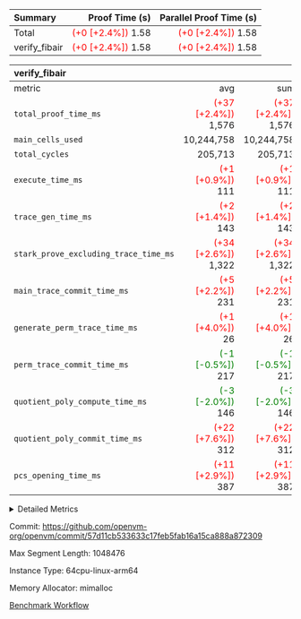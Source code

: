 | Summary | Proof Time (s) | Parallel Proof Time (s) |
|:---|---:|---:|
| Total | <span style='color: red'>(+0 [+2.4%])</span> 1.58 | <span style='color: red'>(+0 [+2.4%])</span> 1.58 |
| verify_fibair | <span style='color: red'>(+0 [+2.4%])</span> 1.58 | <span style='color: red'>(+0 [+2.4%])</span> 1.58 |


| verify_fibair |||||
|:---|---:|---:|---:|---:|
|metric|avg|sum|max|min|
| `total_proof_time_ms ` | <span style='color: red'>(+37 [+2.4%])</span> 1,576 | <span style='color: red'>(+37 [+2.4%])</span> 1,576 | <span style='color: red'>(+37 [+2.4%])</span> 1,576 | <span style='color: red'>(+37 [+2.4%])</span> 1,576 |
| `main_cells_used     ` |  10,244,758 |  10,244,758 |  10,244,758 |  10,244,758 |
| `total_cycles        ` |  205,713 |  205,713 |  205,713 |  205,713 |
| `execute_time_ms     ` | <span style='color: red'>(+1 [+0.9%])</span> 111 | <span style='color: red'>(+1 [+0.9%])</span> 111 | <span style='color: red'>(+1 [+0.9%])</span> 111 | <span style='color: red'>(+1 [+0.9%])</span> 111 |
| `trace_gen_time_ms   ` | <span style='color: red'>(+2 [+1.4%])</span> 143 | <span style='color: red'>(+2 [+1.4%])</span> 143 | <span style='color: red'>(+2 [+1.4%])</span> 143 | <span style='color: red'>(+2 [+1.4%])</span> 143 |
| `stark_prove_excluding_trace_time_ms` | <span style='color: red'>(+34 [+2.6%])</span> 1,322 | <span style='color: red'>(+34 [+2.6%])</span> 1,322 | <span style='color: red'>(+34 [+2.6%])</span> 1,322 | <span style='color: red'>(+34 [+2.6%])</span> 1,322 |
| `main_trace_commit_time_ms` | <span style='color: red'>(+5 [+2.2%])</span> 231 | <span style='color: red'>(+5 [+2.2%])</span> 231 | <span style='color: red'>(+5 [+2.2%])</span> 231 | <span style='color: red'>(+5 [+2.2%])</span> 231 |
| `generate_perm_trace_time_ms` | <span style='color: red'>(+1 [+4.0%])</span> 26 | <span style='color: red'>(+1 [+4.0%])</span> 26 | <span style='color: red'>(+1 [+4.0%])</span> 26 | <span style='color: red'>(+1 [+4.0%])</span> 26 |
| `perm_trace_commit_time_ms` | <span style='color: green'>(-1 [-0.5%])</span> 217 | <span style='color: green'>(-1 [-0.5%])</span> 217 | <span style='color: green'>(-1 [-0.5%])</span> 217 | <span style='color: green'>(-1 [-0.5%])</span> 217 |
| `quotient_poly_compute_time_ms` | <span style='color: green'>(-3 [-2.0%])</span> 146 | <span style='color: green'>(-3 [-2.0%])</span> 146 | <span style='color: green'>(-3 [-2.0%])</span> 146 | <span style='color: green'>(-3 [-2.0%])</span> 146 |
| `quotient_poly_commit_time_ms` | <span style='color: red'>(+22 [+7.6%])</span> 312 | <span style='color: red'>(+22 [+7.6%])</span> 312 | <span style='color: red'>(+22 [+7.6%])</span> 312 | <span style='color: red'>(+22 [+7.6%])</span> 312 |
| `pcs_opening_time_ms ` | <span style='color: red'>(+11 [+2.9%])</span> 387 | <span style='color: red'>(+11 [+2.9%])</span> 387 | <span style='color: red'>(+11 [+2.9%])</span> 387 | <span style='color: red'>(+11 [+2.9%])</span> 387 |



<details>
<summary>Detailed Metrics</summary>

|  | verify_program_compile_ms | total_cells | stark_prove_excluding_trace_time_ms | quotient_poly_compute_time_ms | quotient_poly_commit_time_ms | perm_trace_commit_time_ms | pcs_opening_time_ms | main_trace_commit_time_ms |
| --- | --- | --- | --- | --- | --- | --- | --- |
|  | 5 | 65,536 | 67 | 3 | 13 | 0 | 37 | 13 | 

| air_name | rows | quotient_deg | main_cols | interactions | constraints | cells |
| --- | --- | --- | --- | --- | --- | --- |
| AccessAdapterAir<2> |  | 4 |  | 5 | 11 |  | 
| AccessAdapterAir<4> |  | 4 |  | 5 | 11 |  | 
| AccessAdapterAir<8> |  | 4 |  | 5 | 11 |  | 
| FibonacciAir | 32,768 | 1 | 2 |  | 5 | 65,536 | 
| FriReducedOpeningAir |  | 4 |  | 31 | 52 |  | 
| NativePoseidon2Air<BabyBearParameters>, 1> |  | 4 |  | 136 | 530 |  | 
| PhantomAir |  | 4 |  | 3 | 4 |  | 
| ProgramAir |  | 1 |  | 1 | 4 |  | 
| VariableRangeCheckerAir |  | 1 |  | 1 | 4 |  | 
| VmAirWrapper<AluNativeAdapterAir, FieldArithmeticCoreAir> |  | 4 |  | 15 | 23 |  | 
| VmAirWrapper<BranchNativeAdapterAir, BranchEqualCoreAir<1> |  | 4 |  | 11 | 22 |  | 
| VmAirWrapper<JalNativeAdapterAir, JalCoreAir> |  | 4 |  | 7 | 6 |  | 
| VmAirWrapper<NativeAdapterAir<2, 0>, PublicValuesCoreAir> |  | 4 |  | 11 | 22 |  | 
| VmAirWrapper<NativeLoadStoreAdapterAir<1>, NativeLoadStoreCoreAir<1> |  | 4 |  | 15 | 16 |  | 
| VmAirWrapper<NativeLoadStoreAdapterAir<4>, NativeLoadStoreCoreAir<4> |  | 4 |  | 15 | 16 |  | 
| VmAirWrapper<NativeVectorizedAdapterAir<4>, FieldExtensionCoreAir> |  | 4 |  | 15 | 23 |  | 
| VmConnectorAir |  | 4 |  | 3 | 8 |  | 
| VolatileBoundaryAir |  | 4 |  | 4 | 16 |  | 

| group | trace_gen_time_ms | total_proof_time_ms | total_cycles | total_cells | stark_prove_excluding_trace_time_ms | quotient_poly_compute_time_ms | quotient_poly_commit_time_ms | perm_trace_commit_time_ms | pcs_opening_time_ms | main_trace_commit_time_ms | main_cells_used | generate_perm_trace_time_ms | execute_time_ms |
| --- | --- | --- | --- | --- | --- | --- | --- | --- | --- | --- | --- | --- | --- |
| verify_fibair | 143 | 1,576 | 205,713 | 27,624,088 | 1,322 | 146 | 312 | 217 | 387 | 231 | 10,244,758 | 26 | 111 | 

| group | air_name | rows | prep_cols | perm_cols | main_cols | cells |
| --- | --- | --- | --- | --- | --- | --- |
| verify_fibair | AccessAdapterAir<2> | 65,536 |  | 12 | 11 | 1,507,328 | 
| verify_fibair | AccessAdapterAir<4> | 32,768 |  | 12 | 13 | 819,200 | 
| verify_fibair | AccessAdapterAir<8> | 128 |  | 12 | 17 | 3,712 | 
| verify_fibair | FriReducedOpeningAir | 1,024 |  | 36 | 25 | 62,464 | 
| verify_fibair | NativePoseidon2Air<BabyBearParameters>, 1> | 16,384 |  | 160 | 399 | 9,158,656 | 
| verify_fibair | PhantomAir | 4,096 |  | 8 | 6 | 57,344 | 
| verify_fibair | ProgramAir | 8,192 |  | 8 | 10 | 147,456 | 
| verify_fibair | VariableRangeCheckerAir | 262,144 | 2 | 8 | 1 | 2,359,296 | 
| verify_fibair | VmAirWrapper<AluNativeAdapterAir, FieldArithmeticCoreAir> | 131,072 |  | 20 | 29 | 6,422,528 | 
| verify_fibair | VmAirWrapper<BranchNativeAdapterAir, BranchEqualCoreAir<1> | 32,768 |  | 16 | 23 | 1,277,952 | 
| verify_fibair | VmAirWrapper<JalNativeAdapterAir, JalCoreAir> | 8,192 |  | 12 | 9 | 172,032 | 
| verify_fibair | VmAirWrapper<NativeLoadStoreAdapterAir<1>, NativeLoadStoreCoreAir<1> | 65,536 |  | 24 | 22 | 3,014,656 | 
| verify_fibair | VmAirWrapper<NativeLoadStoreAdapterAir<4>, NativeLoadStoreCoreAir<4> | 16,384 |  | 24 | 31 | 901,120 | 
| verify_fibair | VmAirWrapper<NativeVectorizedAdapterAir<4>, FieldExtensionCoreAir> | 8,192 |  | 20 | 38 | 475,136 | 
| verify_fibair | VmConnectorAir | 2 | 1 | 8 | 4 | 24 | 
| verify_fibair | VolatileBoundaryAir | 65,536 |  | 8 | 11 | 1,245,184 | 

</details>


Commit: https://github.com/openvm-org/openvm/commit/57d11cb533633c17feb5fab16a15ca888a872309

Max Segment Length: 1048476

Instance Type: 64cpu-linux-arm64

Memory Allocator: mimalloc

[Benchmark Workflow](https://github.com/openvm-org/openvm/actions/runs/13126107698)
